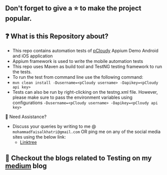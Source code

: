 
## Don't forget to give a :star: to make the project popular.

## :question: What is this Repository about?
- This repo contains automation tests of [pCloudy](https://www.pcloudy.com/) Appium Demo Android and iOS application
- Appium framework is used to write the mobile automation tests
- This repo uses Maven as build tool and TestNG testing framework to run the tests.
- To run the test from command line use the following command:
- `mvn clean install -Dusername=<pCloudy username> -Dapikey=<pCloudy api key>`
-  Tests can also be run by right-clicking on the testng.xml file. However, please make sure to pass the environment 
   variables using configurations `-Dusername=<pCloudy username> -Dapikey=<pCloudy api key>`

🧬 Need Assistance?
- Discuss your queries by writing to me @ `mohammadfaisalkhatri@gmail.com`
  OR ping me on any of the social media sites using the below link:
    - [Linktree](https://linktr.ee/faisalkhatri)

## :thought_balloon: Checkout the blogs related to Testing on my [medium](https://medium.com/@iamfaisalkhatri) blog
